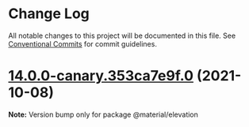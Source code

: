 # Change Log

All notable changes to this project will be documented in this file.
See [Conventional Commits](https://conventionalcommits.org) for commit guidelines.

# [14.0.0-canary.353ca7e9f.0](https://github.com/material-components/material-components-web/compare/v13.0.0...v14.0.0-canary.353ca7e9f.0) (2021-10-08)

**Note:** Version bump only for package @material/elevation
